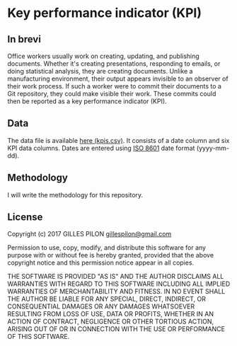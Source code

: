 # Key performance indicator (KPI)

## In brevi

Office workers usually work on creating, updating, and publishing documents. Whether it's creating presentations, responding to emails, or doing statistical analysis, they are creating documents. Unlike a manufacturing environment, their output appears invisible to an observer of their work process. If such a worker were to commit their documents to a Git repository, they could make visible their work. These commits could then be reported as a key performance indicator (KPI).

## Data

The data file is available [here (kpis.csv)](https://drive.google.com/file/d/0BzrdQfHR2I5Dc0o5X3puNHUxdTQ/view?usp=sharing). It consists of a date column and six KPI data columns. Dates are entered using [ISO 8601](https://en.wikipedia.org/wiki/ISO_8601) date format (yyyy-mm-dd).

## Methodology

I will write the methodology for this repository.

## License

Copyright (c) 2017 GILLES PILON <gillespilon@gmail.com>

Permission to use, copy, modify, and distribute this software for any purpose with or without fee is hereby granted, provided that the above copyright notice and this permission notice appear in all copies.

THE SOFTWARE IS PROVIDED "AS IS" AND THE AUTHOR DISCLAIMS ALL WARRANTIES WITH REGARD TO THIS SOFTWARE INCLUDING ALL IMPLIED WARRANTIES OF MERCHANTABILITY AND FITNESS. IN NO EVENT SHALL THE AUTHOR BE LIABLE FOR ANY SPECIAL, DIRECT, INDIRECT, OR CONSEQUENTIAL DAMAGES OR ANY DAMAGES WHATSOEVER RESULTING FROM LOSS OF USE, DATA OR PROFITS, WHETHER IN AN ACTION OF CONTRACT, NEGLIGENCE OR OTHER TORTIOUS ACTION, ARISING OUT OF OR IN CONNECTION WITH THE USE OR PERFORMANCE OF THIS SOFTWARE.
